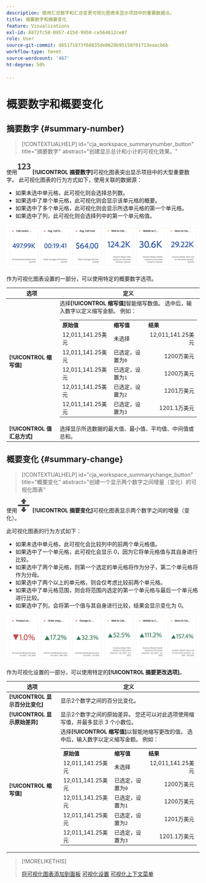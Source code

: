 ```yaml
---
description: 使用汇总数字和汇总变更可视化图表来显示项目中的重要数据点。
title: 摘要数字和摘要变化
feature: Visualizations
exl-id: 8872fc58-0957-415d-9958-ce564612ce87
role: User
source-git-commit: d65171873f68835de0628b95158f01713eaacb6b
workflow-type: tm+mt
source-wordcount: '467'
ht-degree: 50%

---
```


# 概要数字和概要变化

## 摘要数字 {#summary-number}

<!-- markdownlint-disable MD034 -->

>[!CONTEXTUALHELP]
>id="cja_workspace_summarynumber_button"
>title="摘要数字"
>abstract="创建显示总计和小计的可视化效果。"

<!-- markdownlint-enable MD034 -->

使用![摘要](/help/assets/icons/123.svg) **[!UICONTROL 摘要数字]**&#x200B;可视化图表突出显示项目中的大型重要数字。 此可视化图表的行为方式如下，使用关联的数据源：

* 如果未选中单元格，此可视化则会选择总列数。
* 如果选中了单个单元格，此可视化则会显示该单元格的概要。
* 如果选中了多个单元格，此可视化则会显示所选单元格的第一个单元格。
* 如果选中了列，此可视化则会选择列中的第一个单元格值。

![概要数字可视化](asses/../assets/summary-number.png)

作为可视化图表设置的一部分，可以使用特定的概要数字选项。

| 选项 | 定义 |
|--- |--- |
| **[!UICONTROL 缩写值]** | 选择&#x200B;**[!UICONTROL 缩写值]**&#x200B;智能缩写数值。 选中后，输入数字以定义缩写金额。 例如：<br/><table><tr><td>**原始值**</td><td>**缩写值**</td><td>**结果**</td></tr><tr><td>12,011,141.25美元</td><td>未选择</td><td  align="right">12,011,141.25美元</td></tr><tr><td>12,011,141.25美元</td><td>已选定，设置为`0`</td><td align="right">1200万美元</td></tr><tr><td>12,011,141.25美元</td><td> 已选定，设置为`1`</td><td  align="right">1200万美元</td></tr><tr><td>12,011,141.25美元</td><td>已选定，设置为`2`</td><td align="right">1201万美元</td></tr><tr><td>12,011,141.25美元</td><td>已选定，设置为`3`</td><td align="right">1201.1万美元</td></tr></table> |
| **[!UICONTROL 值汇总方式]** | 选择显示所选数据的最大值、最小值、平均值、中间值或总和。 |

## 概要变化 {#summary-change}

<!-- markdownlint-disable MD034 -->

>[!CONTEXTUALHELP]
>id="cja_workspace_summarychange_button"
>title="概要变化"
>abstract="创建一个显示两个数字之间增量（变化）的可视化图表"

<!-- markdownlint-enable MD034 -->


使用![MoveUpDown](/help/assets/icons/MoveUpDown.svg) **[!UICONTROL 摘要变化]**&#x200B;可视化图表显示两个数字之间的增量（变化）。<!-- This is applicable for AA, not CJA: The green and red color of the Summary Change can be controlled through [custom event polarity](https://experienceleague.adobe.com/docs/analytics/admin/admin-tools/success-events/success-event.html) or a calculated metric's [Show Upward Trend As](https://experienceleague.adobe.com/docs/analytics/components/calculated-metrics/calcmetric-workflow/cm-build-metrics.html) option.-->

<!--
The green and red color of the Summary Change can be controlled through [custom event polarity](https://experienceleague.adobe.com/docs/analytics/admin/admin/c-manage-report-suites/c-edit-report-suites/conversion-var-admin/c-success-events/success-event.md) or a calculated metric's [Show Upward Trend As](https://experienceleague.adobe.com/docs/analytics/components/calculated-metrics/calcmetric-workflow/cm-build-metrics.html) option.
-->

此可视化图表的行为方式如下：

* 如果未选中单元格，此可视化会比较列中的前两个单元格值。
* 如果选中了一个单元格，此可视化会显示 0，因为它将单元格值与其自身进行比较。
* 如果选中了两个单元格，则第一个选定的单元格将作为分子，第二个单元格将作为分母。
* 如果选中了两个以上的单元格，则会仅考虑比较前两个单元格。
* 如果选中了单元格范围，则会将范围内选定的第一个单元格与最后一个单元格进行比较。
* 如果选中了列，会将第一个值与其自身进行比较，结果会显示变化为 0。


![显示两个数字之间差异的摘要更改可视化图表。s](assets/summary-change.png)


作为可视化设置的一部分，可以使用特定的&#x200B;**[!UICONTROL 摘要更改选项]**。

| 选项 | 定义 |
|--- |--- |
| **[!UICONTROL 显示百分比变化]** | 显示2个数字之间的百分比变化。 |
| **[!UICONTROL 显示原始差异]** | 显示2个数字之间的原始差异。 您还可以对此选项使用缩写值，并最多显示 3 个小数位。 |
| **[!UICONTROL 缩写值]** | 选择&#x200B;**[!UICONTROL 缩写值]**&#x200B;以智能地缩写更改的值。 选中后，输入数字以定义缩写金额。 例如：<br/><table><tr><td>**原始值**</td><td>**缩写值**</td><td>**结果**</td></tr><tr><td>12,011,141.25美元</td><td>未选择</td><td  align="right">12,011,141.25美元</td></tr><tr><td>12,011,141.25美元</td><td>已选定，设置为`0`</td><td align="right">1200万美元</td></tr><tr><td>12,011,141.25美元</td><td> 已选定，设置为`1`</td><td  align="right">1200万美元</td></tr><tr><td>12,011,141.25美元</td><td>已选定，设置为`2`</td><td align="right">1201万美元</td></tr><tr><td>12,011,141.25美元</td><td>已选定，设置为`3`</td><td align="right">1201.1万美元</td></tr></table> |

>[!MORELIKETHIS]
>
>[将可视化图表添加到面板](/help/analysis-workspace/visualizations/freeform-analysis-visualizations.md#add-visualizations-to-a-panel)
>[可视化设置](/help/analysis-workspace/visualizations/freeform-analysis-visualizations.md#settings)
>[可视化上下文菜单](/help/analysis-workspace/visualizations/freeform-analysis-visualizations.md#context-menu)
>
